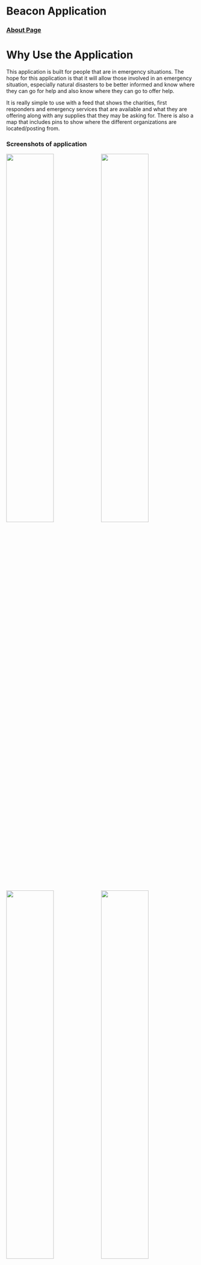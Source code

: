 # Beacon Application

### [About Page](https://sccapstone.github.io/Beacon/about.html)

# Why Use the Application

This application is built for people that are in emergency situations. The hope for this application is that it will allow those involved in an emergency situation, especially natural disasters to be better informed and know where they can go for help and also know where they can go to offer help. 

It is really simple to use with a feed that shows the charities, first responders and emergency services that are available and what they are offering along with any supplies that they may be asking for. There is also a map that includes pins to show where the different organizations are located/posting from. 

### Screenshots of application

<div>
  <img src="https://sccapstone.github.io/Beacon/beacon_screenshots/homepage.png" style="float:left; width: 50%">
  <img src="https://sccapstone.github.io/Beacon/beacon_screenshots/feedpage.png" style="float:left; width: 50%">
</div>
<div>
  <img src="https://sccapstone.github.io/Beacon/beacon_screenshots/mappage.png" style="float:left; width: 50%">
  <img src="https://sccapstone.github.io/Beacon/beacon_screenshots/createpostpage.png" style="float:left; width: 50%">
</div>
<div>
  <img src="https://sccapstone.github.io/Beacon/beacon_screenshots/settingspage.png" style="float:left; width: 50%" align=center>
</div>




## Unit Testing by Sarah and Ryan and Behavioral Testing by Khory


If code does not work, try reinstalling necessary dependencies for Karma, Jasmine, and Protractor

You can try "sudo npm install" initially and it should install necessary dependencies:

"npm install --save-dev angular2-template-loader html-loader jasmine jasmine-spec-reporter karma karma-chrome-launcher karma-jasmine karma-jasmine-html-reporter karma-sourcemap-loader karma-webpack karma-coverage-istanbul-reporter istanbul-instrumenter-loader null-loader protractor ts-loader ts-node @types/jasmine @types/node"  

"npm install protractor --save-dev
npm install -g webdriver-manager
webdriver-manager update"

Files to note:  

* test-config
* "page".spec.ts
  * specific testing for each page  
* "e2e" 
  
To run the unit tests, while in the root directory run the command:

"npm run test"

To run the behavioral tests, while in the roof directory run the command:

"protractor"


## Tested and working, Built for osx platform

### Instructions for Viewing on osx

#### executable is under

platforms/osx/build/MyApp

this version of Beacon includes:

Login authentication using firebase, reset password option, signup option, sms texting option: please download binary below:   
*This link is for what was necessary to turn in at the end of CSCE490, and is not entirely helpful now.* - Ryan Roe  
https://github.com/SCCapstone/Beacon/releases/download/1.0/Beacon-release.zip


## *Ionic View Testing*
To easily test the app on a phone without running an emulator, download the Ionic View app provided by Ionic on the App Store or Google Play Store. Use the Public share code *9421b88b*. We have an sms function on 1a090745.  

## Simulator testing

To test in the iOS simulator, run:

$ ionic cordova build ios

$ ionic cordova emulate ios


## Angularfire2

If you run into some ionic/firebase dependency issues try:

npm install firebase angularfire2 --save

## SASS for styling

Linux
If you're using a distribution of Linux, you'll need to install Ruby first. You can install Ruby through the apt package manager, rbenv, or rvm.

sudo gem install sass --no-user-install

Install Sass
Here's the quickest way we've found to start using Sass by using the command line:
Open your Terminal or Command Prompt. On the Mac the Terminal.app comes installed by default. It's located in your "Utilities" folder. On Windows, run `cmd`.

Install Sass. Ruby uses Gems to manage its various packages of code like Sass. In your open terminal window type:

gem install sass

This will install Sass and any dependencies for you. It's pretty magical. If you get an error message then it's likely you will need to use the sudo command to install the Sass gem.
It would look like:

sudo gem install sass

Double-check. You should now have Sass installed, but it never hurts to double-check. In your terminal application you can type:
sass -v
It should return Sass 3.5.1.

see sass documentation: http://sass-lang.com/

## Building Ionic App

### Make sure you upgrade node

sudo npm install n -g

https://stackoverflow.com/questions/10075990/upgrading-node-js-to-latest-version


### How To Add Platforms

* $ cordova platform add ios
* $ cordova platform add android

### OS X Platform Guide - How to run Beacon on OSX

* $ cordova platform add osx

* $ cordova prepare

* $ cordova run

reference: http://cordova.apache.org/docs/en/latest/guide/platforms/osx/index.html

### iOS platform requirements :iphone: (ipa) - How to run Beacon on an iPhone

Installing cocoapods

* sudo gem install cocoapods
https://guides.cocoapods.org/using/getting-started.html

* run 'pod setup'

### To check your current set of platforms:

* $ cordova platform ls


### To Install pre-requisites for building

To check if you satisfy requirements for building the platform:

$ cordova requirements


## Please Note: To insert your firebase credentials

Follow this path to get to app.component.ts

src/app/app.component.ts

const config = {

    //You will copy these credentials and paste into here
    apiKey: "",
    authDomain: "",
    databaseURL: "",
    projectId: "",
    storageBucket: "",
    messagingSenderId: ""
    //END

    };
